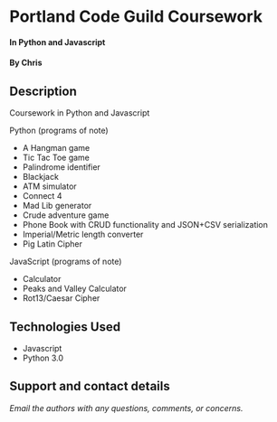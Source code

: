 # Portland Code Guild Coursework
#### In Python and Javascript
#### By **Chris**

## Description
Coursework in Python and Javascript

Python (programs of note)
- A Hangman game
- Tic Tac Toe game
- Palindrome identifier
- Blackjack 
- ATM simulator
- Connect 4
- Mad Lib generator
- Crude adventure game
- Phone Book with CRUD functionality and JSON+CSV serialization
- Imperial/Metric length converter
- Pig Latin Cipher

JavaScript (programs of note)
- Calculator
- Peaks and Valley Calculator
- Rot13/Caesar Cipher

## Technologies Used
* Javascript
* Python 3.0

## Support and contact details

_Email the authors with any questions, comments, or concerns._
